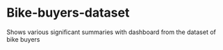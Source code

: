 # Bike-buyers-dataset
Shows various significant summaries with dashboard from the dataset of bike buyers
